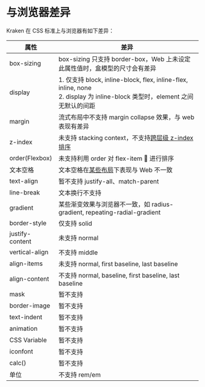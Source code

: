 # 与浏览器差异

Kraken 在 CSS 标准上与浏览器有如下差异：

| 属性            | 差异                                                                                                                            |
| --------------- | ------------------------------------------------------------------------------------------------------------------------------- |
| box-sizing      | box-sizing 只支持 border-box，Web 上未设定此属性值时，盒模型的尺寸会有差异                                                      |
| display         | 1. 仅支持 block, inline-block, flex, inline-flex, inline, none<br />2. display 为 inline-block 类型时，element 之间无默认的间距 |
| margin          | 流式布局中不支持 margin collapse 效果，与 web 表现有差异                                                                        |
| z-index         | 未支持 stacking context，不支持[跨层级 z-index 排序](https://github.com/openkraken/kraken/issues/55)                            |
| order(Flexbox)  | 未支持利用 order 对 flex-item  进行排序                                                                                         |
| 文本空格        | 文本空格在[某些布局](https://github.com/openkraken/kraken/issues/28)下表现与 Web 不一致                                         |
| text-align      | 暂不支持 justify-all、match-parent                                                                                              |
| line-break      | 文本换行不支持                                                                                                                  |
| gradient        | 某些渐变效果与浏览器不一致，如 radius-gradient, repeating-radial-gradient                                                       |
| border-style    | 仅支持 solid                                                                                                                    |
| justify-content | 未支持 normal                                                                                                                   |
| vertical-align  | 不支持 middle                                                                                                                   |
| align-items     | 未支持 normal, first baseline, last baseline                                                                                    |
| align-content   | 不支持 normal, baseline, first baseline, last baseline                                                                          |
| mask            | 暂不支持                                                                                                                        |
| border-image    | 暂不支持                                                                                                                        |
| text-indent     | 暂不支持                                                                                                                        |
| animation       | 暂不支持                                                                                                                        |
| CSS Variable    | 暂不支持                                                                                                                        |
| iconfont        | 暂不支持                                                                                                                        |
| calc()          | 暂不支持                                                                                                                        |
| 单位            | 不支持 rem/em                                                                                                                   |

